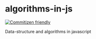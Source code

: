 # algorithms-in-js

[![Commitizen friendly](https://img.shields.io/badge/commitizen-friendly-brightgreen.svg)](http://commitizen.github.io/cz-cli/)

Data-structure and algorithms in javascript
